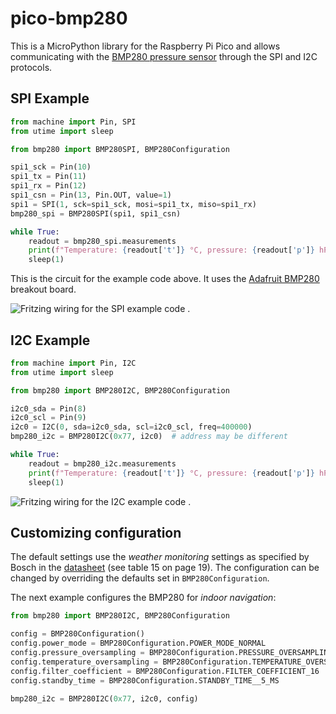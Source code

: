 # pico-bmp280

This is a MicroPython library for the Raspberry Pi Pico and allows communicating with the 
[BMP280 pressure sensor](https://www.bosch-sensortec.com/products/environmental-sensors/pressure-sensors/bmp280/) 
through the SPI and I2C protocols.

## SPI Example
```python
from machine import Pin, SPI
from utime import sleep

from bmp280 import BMP280SPI, BMP280Configuration

spi1_sck = Pin(10)
spi1_tx = Pin(11)
spi1_rx = Pin(12)
spi1_csn = Pin(13, Pin.OUT, value=1)
spi1 = SPI(1, sck=spi1_sck, mosi=spi1_tx, miso=spi1_rx)
bmp280_spi = BMP280SPI(spi1, spi1_csn)

while True:
    readout = bmp280_spi.measurements
    print(f"Temperature: {readout['t']} °C, pressure: {readout['p']} hPa.")
    sleep(1)
```
This is the circuit for the example code above. It uses the [Adafruit BMP280](https://www.adafruit.com/product/2651) 
breakout board.

![Fritzing wiring for the SPI example code .](images/example_spi.png "Wiring")

## I2C Example
```python
from machine import Pin, I2C
from utime import sleep

from bmp280 import BMP280I2C, BMP280Configuration

i2c0_sda = Pin(8)
i2c0_scl = Pin(9)
i2c0 = I2C(0, sda=i2c0_sda, scl=i2c0_scl, freq=400000)
bmp280_i2c = BMP280I2C(0x77, i2c0)  # address may be different

while True:
    readout = bmp280_i2c.measurements
    print(f"Temperature: {readout['t']} °C, pressure: {readout['p']} hPa.")
    sleep(1)
```

![Fritzing wiring for the I2C example code .](images/example_i2c.png "Wiring")

## Customizing configuration
The default settings use the *weather monitoring* settings as specified 
by Bosch in the [datasheet](https://www.bosch-sensortec.com/products/environmental-sensors/pressure-sensors/bmp280/#documents)
(see table 15 on page 19). The configuration can be changed by overriding the defaults set in `BMP280Configuration`.

The next example configures the BMP280 for *indoor navigation*:
```python
from bmp280 import BMP280I2C, BMP280Configuration

config = BMP280Configuration()
config.power_mode = BMP280Configuration.POWER_MODE_NORMAL
config.pressure_oversampling = BMP280Configuration.PRESSURE_OVERSAMPLING_16X
config.temperature_oversampling = BMP280Configuration.TEMPERATURE_OVERSAMPLING_2X
config.filter_coefficient = BMP280Configuration.FILTER_COEFFICIENT_16
config.standby_time = BMP280Configuration.STANDBY_TIME__5_MS

bmp280_i2c = BMP280I2C(0x77, i2c0, config)
```